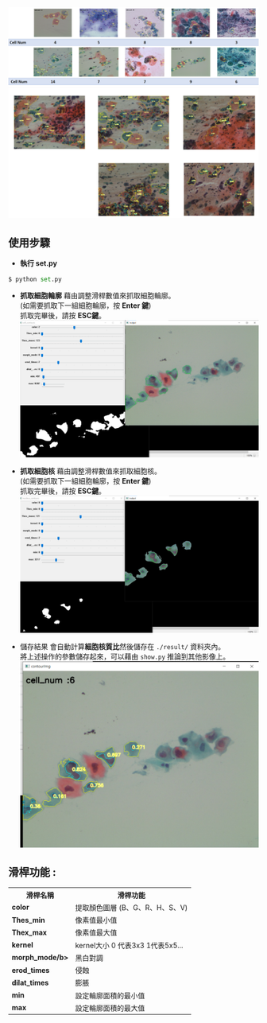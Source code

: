 <img src="./readmeImg/result1.png">
<img src="./readmeImg/result2.png">


## 使用步驟
* <b>執行 set.py</b>
```python
$ python set.py
```

* <b>抓取細胞輪廓</b>
藉由調整滑桿數值來抓取細胞輪廓。<br>
(如需要抓取下一組細胞輪廓，按 <b>Enter 鍵</b>)<br>
抓取完畢後，請按 <b>ESC鍵</b>。<br>
![set1](./readmeImg/set1.png)

* <b>抓取細胞核</b>
藉由調整滑桿數值來抓取細胞核。<br>
(如需要抓取下一組細胞輪廓，按 <b>Enter 鍵</b>)<br>
抓取完畢後，請按 <b>ESC鍵</b>。<br>
![set2](./readmeImg/set2.png)
* 儲存結果
會自動計算<b>細胞核質比</b>然後儲存在 `./result/` 資料夾內。<br>
將上述操作的參數儲存起來，可以藉由 `show.py` 推論到其他影像上。<br>
![set3](./readmeImg/set3.png)

## 滑桿功能 :
 
<table>
    <tr>
        <th>滑桿名稱</th>
        <th>滑桿功能</th>
    </tr>
    <tr>
    	<td><b>color</b></td>
        <td>提取顏色圖層 (B、G、R、H、S、V)</td>
    </tr>
    <tr>
    	<td><b>Thes_min</b></td>
        <td>像素值最小值</td>
    </tr>
    <tr>
    	<td><b>Thex_max</b></td>
        <td>像素值最大值</td>
    </tr>
    <tr>
    	<td><b>kernel</b></td>
        <td>kernel大小  0 代表3x3 1代表5x5...</td>
    </tr>
    <tr>
    	<td><b>morph_mode/b></td>
        <td>黑白對調</td>
    </tr>
    <tr>
    	<td><b>erod_times</b></td>
        <td>侵蝕</td>
    </tr>
    <tr>
    	<td><b>dilat_times</b></td>
        <td>膨脹</td>
    </tr>
    <tr>
    	<td><b>min</b></td>
        <td>設定輪廓面積的最小值</td>
    </tr>
    <tr>
    	<td><b>max</b></td>
        <td>設定輪廓面積的最大值</td>
    </tr>
</table>

